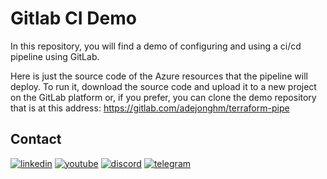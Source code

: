 # Gitlab CI Demo

In this repository, you will find a demo of configuring and using a ci/cd pipeline using GitLab.

Here is just the source code of the Azure resources that the pipeline will deploy. To run it, download the source code and upload it to a new project on the GitLab platform or, if you prefer, you can clone the demo repository that is at this address: <https://gitlab.com/adejonghm/terraform-pipe>

## Contact

[![linkedin](https://img.shields.io/badge/LinkedIn-1D5D9B?style=for-the-badge&logo=linkedin&logoColor=white)](https://www.linkedin.com/in/adejonghm)
[![youtube](https://img.shields.io/badge/YouTube-FF0000?style=for-the-badge&logo=youtube&logoColor=white)](https://www.youtube.com/@adejonghm)
[![discord](https://img.shields.io/badge/Discord-5865F2?style=for-the-badge&logo=discord&logoColor=white)](https://discordapp.com/users/816104924924084247)
[![telegram](https://img.shields.io/badge/Telegram-2CA5E0?style=for-the-badge&logo=telegram&logoColor=white)](https://t.me/adejonghm)
